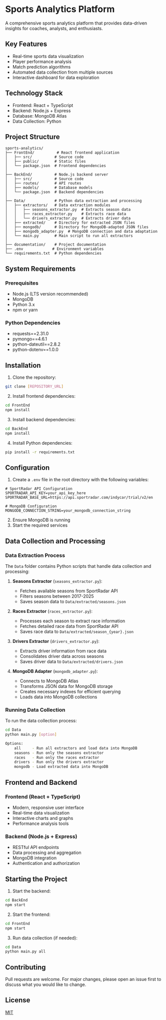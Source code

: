 # Sports Analytics Platform

A comprehensive sports analytics platform that provides data-driven insights for coaches, analysts, and enthusiasts.

## Key Features

- Real-time sports data visualization
- Player performance analysis
- Match prediction algorithms
- Automated data collection from multiple sources
- Interactive dashboard for data exploration

## Technology Stack

- Frontend: React + TypeScript
- Backend: Node.js + Express
- Database: MongoDB Atlas
- Data Collection: Python

## Project Structure

```
sports-analytics/
├── FrontEnd/          # React frontend application
│   ├── src/          # Source code
│   ├── public/       # Static files
│   └── package.json  # Frontend dependencies
│
├── BackEnd/          # Node.js backend server
│   ├── src/          # Source code
│   ├── routes/       # API routes
│   ├── models/       # Database models
│   └── package.json  # Backend dependencies
│
├── Data/             # Python data extraction and processing
│   ├── extractors/   # Data extraction modules
│   │   ├── seasons_extractor.py  # Extracts season data
│   │   ├── races_extractor.py    # Extracts race data
│   │   └── drivers_extractor.py  # Extracts driver data
│   ├── extracted/    # Directory for extracted JSON files
│   ├── mongodb/      # Directory for MongoDB-adapted JSON files
│   ├── mongodb_adapter.py  # MongoDB connection and data adaptation
│   └── main.py       # Main script to run all extractors
│
├── documentation/    # Project documentation
├── .env             # Environment variables
└── requirements.txt  # Python dependencies
```

## System Requirements

### Prerequisites

- Node.js (LTS version recommended)
- MongoDB
- Python 3.x
- npm or yarn

### Python Dependencies
- requests==2.31.0
- pymongo==4.6.1
- python-dateutil==2.8.2
- python-dotenv==1.0.0

## Installation

1. Clone the repository:
```bash
git clone [REPOSITORY_URL]
```

2. Install frontend dependencies:
```bash
cd FrontEnd
npm install
```

3. Install backend dependencies:
```bash
cd BackEnd
npm install
```

4. Install Python dependencies:
```bash
pip install -r requirements.txt
```

## Configuration

1. Create a `.env` file in the root directory with the following variables:
```env
# SportRadar API Configuration
SPORTRADAR_API_KEY=your_api_key_here
SPORTRADAR_BASE_URL=https://api.sportradar.com/indycar/trial/v2/en

# MongoDB Configuration
MONGODB_CONNECTION_STRING=your_mongodb_connection_string
```

2. Ensure MongoDB is running
3. Start the required services

## Data Collection and Processing

### Data Extraction Process
The `Data` folder contains Python scripts that handle data collection and processing:

1. **Seasons Extractor** (`seasons_extractor.py`):
   - Fetches available seasons from SportRadar API
   - Filters seasons between 2017-2025
   - Saves season data to `Data/extracted/seasons.json`

2. **Races Extractor** (`races_extractor.py`):
   - Processes each season to extract race information
   - Fetches detailed race data from SportRadar API
   - Saves race data to `Data/extracted/season_{year}.json`

3. **Drivers Extractor** (`drivers_extractor.py`):
   - Extracts driver information from race data
   - Consolidates driver data across seasons
   - Saves driver data to `Data/extracted/drivers.json`

4. **MongoDB Adapter** (`mongodb_adapter.py`):
   - Connects to MongoDB Atlas
   - Transforms JSON data for MongoDB storage
   - Creates necessary indexes for efficient querying
   - Loads data into MongoDB collections

### Running Data Collection
To run the data collection process:

```bash
cd Data
python main.py [option]

Options:
    all     - Run all extractors and load data into MongoDB
    seasons - Run only the seasons extractor
    races   - Run only the races extractor
    drivers - Run only the drivers extractor
    mongodb - Load extracted data into MongoDB
```

## Frontend and Backend

### Frontend (React + TypeScript)
- Modern, responsive user interface
- Real-time data visualization
- Interactive charts and graphs
- Performance analysis tools

### Backend (Node.js + Express)
- RESTful API endpoints
- Data processing and aggregation
- MongoDB integration
- Authentication and authorization

## Starting the Project

1. Start the backend:
```bash
cd BackEnd
npm start
```

2. Start the frontend:
```bash
cd FrontEnd
npm start
```

3. Run data collection (if needed):
```bash
cd Data
python main.py all
```

## Contributing

Pull requests are welcome. For major changes, please open an issue first to discuss what you would like to change.

## License

[MIT](https://choosealicense.com/licenses/mit/)
